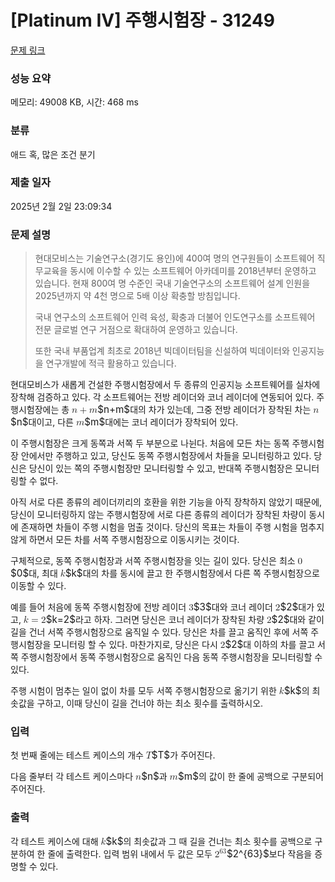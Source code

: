 # [Platinum IV] 주행시험장 - 31249 

[문제 링크](https://www.acmicpc.net/problem/31249) 

### 성능 요약

메모리: 49008 KB, 시간: 468 ms

### 분류

애드 혹, 많은 조건 분기

### 제출 일자

2025년 2월 2일 23:09:34

### 문제 설명

<blockquote>
<p>현대모비스는 기술연구소(경기도 용인)에 400여 명의 연구원들이 소프트웨어 직무교육을 동시에 이수할 수 있는 소프트웨어 아카데미를 2018년부터 운영하고 있습니다. 현재 800여 명 수준인 국내 기술연구소의 소프트웨어 설계 인원을 2025년까지 약 4천 명으로 5배 이상 확충할 방침입니다.</p>

<p>국내 연구소의 소프트웨어 인력 육성, 확충과 더불어 인도연구소를 소프트웨어 전문 글로벌 연구 거점으로 확대하여 운영하고 있습니다.</p>

<p>또한 국내 부품업계 최초로 2018년 빅데이터팀을 신설하여 빅데이터와 인공지능을 연구개발에 적극 활용하고 있습니다.</p>
</blockquote>

<p>현대모비스가 새롭게 건설한 주행시험장에서 두 종류의 인공지능 소프트웨어를 실차에 장착해 검증하고 있다. 각 소프트웨어는 전방 레이더와 코너 레이더에 연동되어 있다. 주행시험장에는 총 <mjx-container class="MathJax" jax="CHTML" style="font-size: 109%; position: relative;"><mjx-math class="MJX-TEX" aria-hidden="true"><mjx-mi class="mjx-i"><mjx-c class="mjx-c1D45B TEX-I"></mjx-c></mjx-mi><mjx-mo class="mjx-n" space="3"><mjx-c class="mjx-c2B"></mjx-c></mjx-mo><mjx-mi class="mjx-i" space="3"><mjx-c class="mjx-c1D45A TEX-I"></mjx-c></mjx-mi></mjx-math><mjx-assistive-mml unselectable="on" display="inline"><math xmlns="http://www.w3.org/1998/Math/MathML"><mi>n</mi><mo>+</mo><mi>m</mi></math></mjx-assistive-mml><span aria-hidden="true" class="no-mathjax mjx-copytext">$n+m$</span></mjx-container>대의 차가 있는데, 그중 전방 레이더가 장착된 차는 <mjx-container class="MathJax" jax="CHTML" style="font-size: 109%; position: relative;"><mjx-math class="MJX-TEX" aria-hidden="true"><mjx-mi class="mjx-i"><mjx-c class="mjx-c1D45B TEX-I"></mjx-c></mjx-mi></mjx-math><mjx-assistive-mml unselectable="on" display="inline"><math xmlns="http://www.w3.org/1998/Math/MathML"><mi>n</mi></math></mjx-assistive-mml><span aria-hidden="true" class="no-mathjax mjx-copytext">$n$</span></mjx-container>대이고, 다른 <mjx-container class="MathJax" jax="CHTML" style="font-size: 109%; position: relative;"><mjx-math class="MJX-TEX" aria-hidden="true"><mjx-mi class="mjx-i"><mjx-c class="mjx-c1D45A TEX-I"></mjx-c></mjx-mi></mjx-math><mjx-assistive-mml unselectable="on" display="inline"><math xmlns="http://www.w3.org/1998/Math/MathML"><mi>m</mi></math></mjx-assistive-mml><span aria-hidden="true" class="no-mathjax mjx-copytext">$m$</span></mjx-container>대에는 코너 레이더가 장착되어 있다.</p>

<p>이 주행시험장은 크게 동쪽과 서쪽 두 부분으로 나뉜다. 처음에 모든 차는 동쪽 주행시험장 안에서만 주행하고 있고, 당신도 동쪽 주행시험장에서 차들을 모니터링하고 있다. 당신은 당신이 있는 쪽의 주행시험장만 모니터링할 수 있고, 반대쪽 주행시험장은 모니터링할 수 없다.</p>

<p>아직 서로 다른 종류의 레이더끼리의 호환을 위한 기능을 아직 장착하지 않았기 때문에, 당신이 모니터링하지 않는 주행시험장에 서로 다른 종류의 레이더가 장착된 차량이 동시에 존재하면 차들이 주행 시험을 멈출 것이다. 당신의 목표는 차들이 주행 시험을 멈추지 않게 하면서 모든 차를 서쪽 주행시험장으로 이동시키는 것이다.</p>

<p>구체적으로, 동쪽 주행시험장과 서쪽 주행시험장을 잇는 길이 있다. 당신은 최소 <mjx-container class="MathJax" jax="CHTML" style="font-size: 109%; position: relative;"><mjx-math class="MJX-TEX" aria-hidden="true"><mjx-mn class="mjx-n"><mjx-c class="mjx-c30"></mjx-c></mjx-mn></mjx-math><mjx-assistive-mml unselectable="on" display="inline"><math xmlns="http://www.w3.org/1998/Math/MathML"><mn>0</mn></math></mjx-assistive-mml><span aria-hidden="true" class="no-mathjax mjx-copytext">$0$</span></mjx-container>대, 최대 <mjx-container class="MathJax" jax="CHTML" style="font-size: 109%; position: relative;"><mjx-math class="MJX-TEX" aria-hidden="true"><mjx-mi class="mjx-i"><mjx-c class="mjx-c1D458 TEX-I"></mjx-c></mjx-mi></mjx-math><mjx-assistive-mml unselectable="on" display="inline"><math xmlns="http://www.w3.org/1998/Math/MathML"><mi>k</mi></math></mjx-assistive-mml><span aria-hidden="true" class="no-mathjax mjx-copytext">$k$</span></mjx-container>대의 차를 동시에 끌고 한 주행시험장에서 다른 쪽 주행시험장으로 이동할 수 있다.</p>

<p>예를 들어 처음에 동쪽 주행시험장에 전방 레이더 <mjx-container class="MathJax" jax="CHTML" style="font-size: 109%; position: relative;"><mjx-math class="MJX-TEX" aria-hidden="true"><mjx-mn class="mjx-n"><mjx-c class="mjx-c33"></mjx-c></mjx-mn></mjx-math><mjx-assistive-mml unselectable="on" display="inline"><math xmlns="http://www.w3.org/1998/Math/MathML"><mn>3</mn></math></mjx-assistive-mml><span aria-hidden="true" class="no-mathjax mjx-copytext">$3$</span></mjx-container>대와 코너 레이더 <mjx-container class="MathJax" jax="CHTML" style="font-size: 109%; position: relative;"><mjx-math class="MJX-TEX" aria-hidden="true"><mjx-mn class="mjx-n"><mjx-c class="mjx-c32"></mjx-c></mjx-mn></mjx-math><mjx-assistive-mml unselectable="on" display="inline"><math xmlns="http://www.w3.org/1998/Math/MathML"><mn>2</mn></math></mjx-assistive-mml><span aria-hidden="true" class="no-mathjax mjx-copytext">$2$</span></mjx-container>대가 있고, <mjx-container class="MathJax" jax="CHTML" style="font-size: 109%; position: relative;"><mjx-math class="MJX-TEX" aria-hidden="true"><mjx-mi class="mjx-i"><mjx-c class="mjx-c1D458 TEX-I"></mjx-c></mjx-mi><mjx-mo class="mjx-n" space="4"><mjx-c class="mjx-c3D"></mjx-c></mjx-mo><mjx-mn class="mjx-n" space="4"><mjx-c class="mjx-c32"></mjx-c></mjx-mn></mjx-math><mjx-assistive-mml unselectable="on" display="inline"><math xmlns="http://www.w3.org/1998/Math/MathML"><mi>k</mi><mo>=</mo><mn>2</mn></math></mjx-assistive-mml><span aria-hidden="true" class="no-mathjax mjx-copytext">$k=2$</span></mjx-container>라고 하자. 그러면 당신은 코너 레이더가 장착된 차량 <mjx-container class="MathJax" jax="CHTML" style="font-size: 109%; position: relative;"><mjx-math class="MJX-TEX" aria-hidden="true"><mjx-mn class="mjx-n"><mjx-c class="mjx-c32"></mjx-c></mjx-mn></mjx-math><mjx-assistive-mml unselectable="on" display="inline"><math xmlns="http://www.w3.org/1998/Math/MathML"><mn>2</mn></math></mjx-assistive-mml><span aria-hidden="true" class="no-mathjax mjx-copytext">$2$</span></mjx-container>대와 같이 길을 건너 서쪽 주행시험장으로 움직일 수 있다. 당신은 차를 끌고 움직인 후에 서쪽 주행시험장을 모니터링 할 수 있다. 마찬가지로, 당신은 다시 <mjx-container class="MathJax" jax="CHTML" style="font-size: 109%; position: relative;"><mjx-math class="MJX-TEX" aria-hidden="true"><mjx-mn class="mjx-n"><mjx-c class="mjx-c32"></mjx-c></mjx-mn></mjx-math><mjx-assistive-mml unselectable="on" display="inline"><math xmlns="http://www.w3.org/1998/Math/MathML"><mn>2</mn></math></mjx-assistive-mml><span aria-hidden="true" class="no-mathjax mjx-copytext">$2$</span></mjx-container>대 이하의 차를 끌고 서쪽 주행시험장에서 동쪽 주행시험장으로 움직인 다음 동쪽 주행시험장을 모니터링할 수 있다.</p>

<p>주행 시험이 멈추는 일이 없이 차를 모두 서쪽 주행시험장으로 옮기기 위한 <mjx-container class="MathJax" jax="CHTML" style="font-size: 109%; position: relative;"><mjx-math class="MJX-TEX" aria-hidden="true"><mjx-mi class="mjx-i"><mjx-c class="mjx-c1D458 TEX-I"></mjx-c></mjx-mi></mjx-math><mjx-assistive-mml unselectable="on" display="inline"><math xmlns="http://www.w3.org/1998/Math/MathML"><mi>k</mi></math></mjx-assistive-mml><span aria-hidden="true" class="no-mathjax mjx-copytext">$k$</span></mjx-container>의 최솟값을 구하고, 이때 당신이 길을 건너야 하는 최소 횟수를 출력하시오.</p>

### 입력 

 <p>첫 번째 줄에는 테스트 케이스의 개수 <mjx-container class="MathJax" jax="CHTML" style="font-size: 109%; position: relative;"><mjx-math class="MJX-TEX" aria-hidden="true"><mjx-mi class="mjx-i"><mjx-c class="mjx-c1D447 TEX-I"></mjx-c></mjx-mi></mjx-math><mjx-assistive-mml unselectable="on" display="inline"><math xmlns="http://www.w3.org/1998/Math/MathML"><mi>T</mi></math></mjx-assistive-mml><span aria-hidden="true" class="no-mathjax mjx-copytext">$T$</span></mjx-container>가 주어진다.</p>

<p>다음 줄부터 각 테스트 케이스마다 <mjx-container class="MathJax" jax="CHTML" style="font-size: 109%; position: relative;"><mjx-math class="MJX-TEX" aria-hidden="true"><mjx-mi class="mjx-i"><mjx-c class="mjx-c1D45B TEX-I"></mjx-c></mjx-mi></mjx-math><mjx-assistive-mml unselectable="on" display="inline"><math xmlns="http://www.w3.org/1998/Math/MathML"><mi>n</mi></math></mjx-assistive-mml><span aria-hidden="true" class="no-mathjax mjx-copytext">$n$</span></mjx-container>과 <mjx-container class="MathJax" jax="CHTML" style="font-size: 109%; position: relative;"><mjx-math class="MJX-TEX" aria-hidden="true"><mjx-mi class="mjx-i"><mjx-c class="mjx-c1D45A TEX-I"></mjx-c></mjx-mi></mjx-math><mjx-assistive-mml unselectable="on" display="inline"><math xmlns="http://www.w3.org/1998/Math/MathML"><mi>m</mi></math></mjx-assistive-mml><span aria-hidden="true" class="no-mathjax mjx-copytext">$m$</span></mjx-container>의 값이 한 줄에 공백으로 구분되어 주어진다.</p>

### 출력 

 <p>각 테스트 케이스에 대해 <mjx-container class="MathJax" jax="CHTML" style="font-size: 109%; position: relative;"><mjx-math class="MJX-TEX" aria-hidden="true"><mjx-mi class="mjx-i"><mjx-c class="mjx-c1D458 TEX-I"></mjx-c></mjx-mi></mjx-math><mjx-assistive-mml unselectable="on" display="inline"><math xmlns="http://www.w3.org/1998/Math/MathML"><mi>k</mi></math></mjx-assistive-mml><span aria-hidden="true" class="no-mathjax mjx-copytext">$k$</span></mjx-container>의 최솟값과 그 때 길을 건너는 최소 횟수를 공백으로 구분하여 한 줄에 출력한다. 입력 범위 내에서 두 값은 모두 <mjx-container class="MathJax" jax="CHTML" style="font-size: 109%; position: relative;"><mjx-math class="MJX-TEX" aria-hidden="true"><mjx-msup><mjx-mn class="mjx-n"><mjx-c class="mjx-c32"></mjx-c></mjx-mn><mjx-script style="vertical-align: 0.363em;"><mjx-texatom size="s" texclass="ORD"><mjx-mn class="mjx-n"><mjx-c class="mjx-c36"></mjx-c><mjx-c class="mjx-c33"></mjx-c></mjx-mn></mjx-texatom></mjx-script></mjx-msup></mjx-math><mjx-assistive-mml unselectable="on" display="inline"><math xmlns="http://www.w3.org/1998/Math/MathML"><msup><mn>2</mn><mrow data-mjx-texclass="ORD"><mn>63</mn></mrow></msup></math></mjx-assistive-mml><span aria-hidden="true" class="no-mathjax mjx-copytext">$2^{63}$</span></mjx-container>보다 작음을 증명할 수 있다.</p>

